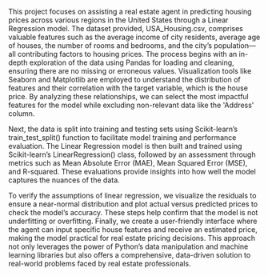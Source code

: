 This project focuses on assisting a real estate agent in predicting housing prices across various regions in the United States through a Linear Regression model. The dataset provided, USA_Housing.csv, comprises valuable features such as the average income of city residents, average age of houses, the number of rooms and bedrooms, and the city’s population—all contributing factors to housing prices. The process begins with an in-depth exploration of the data using Pandas for loading and cleaning, ensuring there are no missing or erroneous values. Visualization tools like Seaborn and Matplotlib are employed to understand the distribution of features and their correlation with the target variable, which is the house price. By analyzing these relationships, we can select the most impactful features for the model while excluding non-relevant data like the 'Address' column.

Next, the data is split into training and testing sets using Scikit-learn’s train_test_split() function to facilitate model training and performance evaluation. The Linear Regression model is then built and trained using Scikit-learn’s LinearRegression() class, followed by an assessment through metrics such as Mean Absolute Error (MAE), Mean Squared Error (MSE), and R-squared. These evaluations provide insights into how well the model captures the nuances of the data.

To verify the assumptions of linear regression, we visualize the residuals to ensure a near-normal distribution and plot actual versus predicted prices to check the model’s accuracy. These steps help confirm that the model is not underfitting or overfitting. Finally, we create a user-friendly interface where the agent can input specific house features and receive an estimated price, making the model practical for real estate pricing decisions. This approach not only leverages the power of Python’s data manipulation and machine learning libraries but also offers a comprehensive, data-driven solution to real-world problems faced by real estate professionals.
